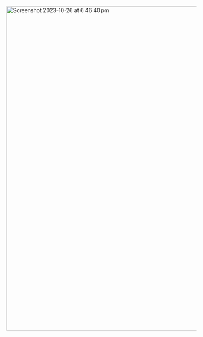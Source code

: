 <img width="857" alt="Screenshot 2023-10-26 at 6 46 40 pm" src="https://github.com/krista-b/reit4841/assets/99629116/36c344b4-3ff4-4314-b16d-a1a1bbb3af13">
